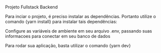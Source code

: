 Projeto Fullstack Backend

Para inciar o projeto, é preciso instalar as dependências. Portanto utilize o comando {yarn install} para instalar tais dependências:

Configure as variáveis de ambiente em seu arquivo .env, passando suas informacoes para conectar em seu banco de dados

Para rodar sua aplicação, basta utilizar o comando {yarn dev}
